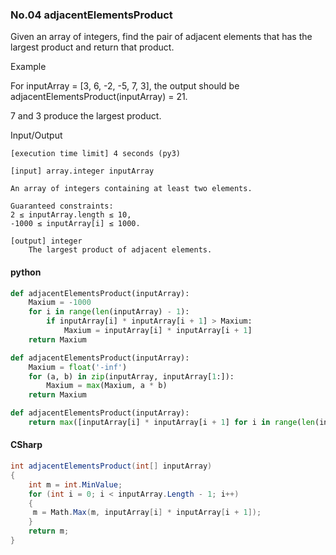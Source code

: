 ### No.04 adjacentElementsProduct
Given an array of integers, find the pair of adjacent elements that has the largest product and return that product.

Example

For inputArray = [3, 6, -2, -5, 7, 3], the output should be
adjacentElementsProduct(inputArray) = 21.

7 and 3 produce the largest product.

Input/Output

    [execution time limit] 4 seconds (py3)

    [input] array.integer inputArray

    An array of integers containing at least two elements.

    Guaranteed constraints:
    2 ≤ inputArray.length ≤ 10,
    -1000 ≤ inputArray[i] ≤ 1000.

    [output] integer
        The largest product of adjacent elements.    

#### python
```python
def adjacentElementsProduct(inputArray):
    Maxium = -1000
    for i in range(len(inputArray) - 1):
        if inputArray[i] * inputArray[i + 1] > Maxium:
            Maxium = inputArray[i] * inputArray[i + 1]
    return Maxium
```
```python
def adjacentElementsProduct(inputArray):
    Maxium = float('-inf')
    for (a, b) in zip(inputArray, inputArray[1:]):
        Maxium = max(Maxium, a * b)
    return Maxium
```
```python
def adjacentElementsProduct(inputArray):
    return max([inputArray[i] * inputArray[i + 1] for i in range(len(inputArray) - 1)])
```
#### CSharp
```csharp
int adjacentElementsProduct(int[] inputArray)
{
    int m = int.MinValue;
    for (int i = 0; i < inputArray.Length - 1; i++)
    {
     m = Math.Max(m, inputArray[i] * inputArray[i + 1]);
    }
    return m;
}
```